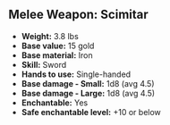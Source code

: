 ## Melee Weapon: Scimitar
- **Weight:** 3.8 lbs
- **Base value:** 15 gold
- **Base material:** Iron
- **Skill:** Sword
- **Hands to use:** Single-handed
- **Base damage - Small:** 1d8 (avg 4.5)
- **Base damage - Large:** 1d8 (avg 4.5)
- **Enchantable:** Yes
- **Safe enchantable level:** +10 or below
